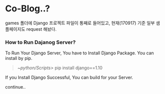 # Co-Blog..?

games 폴더에 Django 프로젝트 파일이 통째로 들어있고, 현재(170917) 기준 일부 샘플페이지도 request 해놨다.

### How to Run Dajanog Server?
To Run Your Django Server, You have to Install Django Package. You can install by pip.

> *~python/Scripts>* pip install django==1.10

If you Install Django Successful, You can build for your Server.

continue..
